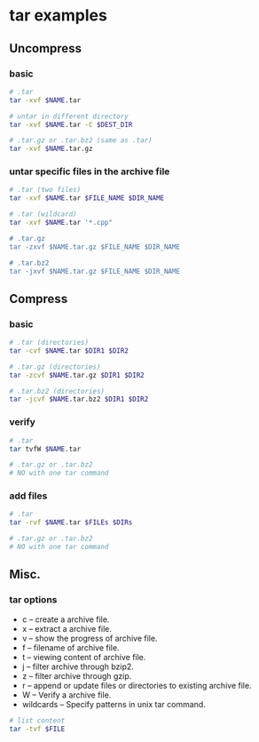# tar examples

## Uncompress

### basic

```sh
# .tar
tar -xvf $NAME.tar

# untar in different directory
tar -xvf $NAME.tar -C $DEST_DIR

# .tar.gz or .tar.bz2 (same as .tar)
tar -xvf $NAME.tar.gz
```

### untar specific files in the archive file

```sh
# .tar (two files)
tar -xvf $NAME.tar $FILE_NAME $DIR_NAME

# .tar (wildcard)
tar -xvf $NAME.tar '*.cpp"

# .tar.gz
tar -zxvf $NAME.tar.gz $FILE_NAME $DIR_NAME

# .tar.bz2
tar -jxvf $NAME.tar.gz $FILE_NAME $DIR_NAME
```

## Compress

### basic

```sh
# .tar (directories)
tar -cvf $NAME.tar $DIR1 $DIR2

# .tar.gz (directories)
tar -zcvf $NAME.tar.gz $DIR1 $DIR2

# .tar.bz2 (directories)
tar -jcvf $NAME.tar.bz2 $DIR1 $DIR2
```

### verify

```sh
# .tar
tar tvfW $NAME.tar

# .tar.gz or .tar.bz2
# NO with one tar command
```

### add files

```sh
# .tar
tar -rvf $NAME.tar $FILEs $DIRs

# .tar.gz or .tar.bz2
# NO with one tar command
```


## Misc.

### tar options

- c – create a archive file.
- x – extract a archive file.
- v – show the progress of archive file.
- f – filename of archive file.
- t – viewing content of archive file.
- j – filter archive through bzip2.
- z – filter archive through gzip.
- r – append or update files or directories to existing archive file.
- W – Verify a archive file.
- wildcards – Specify patterns in unix tar command.

```sh
# list content
tar -tvf $FILE
```
